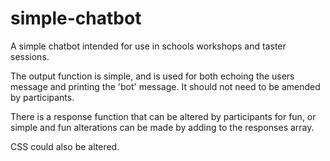 # simple-chatbot

A simple chatbot intended for use in schools workshops and taster sessions.

The output function is simple, and is used for both echoing the users message and printing the 'bot' message.  It should not need to be amended by participants.

There is a response function that can be altered by participants for fun, or simple and fun alterations can be made by adding to the responses array.

CSS could also be altered.
